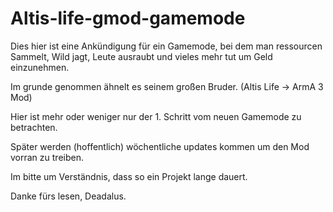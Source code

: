 Altis-life-gmod-gamemode
========================
Dies hier ist eine Ankündigung für ein Gamemode, bei dem man ressourcen Sammelt, Wild jagt, Leute ausraubt und vieles mehr tut um Geld einzunehmen. 

Im grunde genommen ähnelt es seinem großen Bruder. (Altis Life -> ArmA 3 Mod)

Hier ist mehr oder weniger nur der 1. Schritt vom neuen Gamemode zu betrachten.

Später werden (hoffentlich) wöchentliche updates kommen um den Mod vorran zu treiben.


Im bitte um Verständnis, dass so ein Projekt lange dauert.

Danke fürs lesen,
Deadalus.
